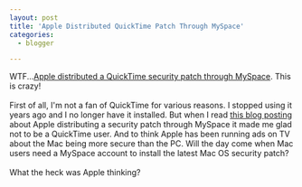 ```yaml
---
layout: post
title: 'Apple Distributed QuickTime Patch Through MySpace'
categories:
  - blogger

---
```


WTF...<a href="http://blog.washingtonpost.com/securityfix/2006/12/how_not_to_distribute_security_1.html">Apple distributed a QuickTime security patch through MySpace</a>.  This is crazy!<br /><br />First of all, I'm not a fan of QuickTime for various reasons.  I stopped using it years ago and I no longer have it installed.  But when I read <a href="http://blog.washingtonpost.com/securityfix/2006/12/how_not_to_distribute_security_1.html">this blog posting</a> about Apple distributing a security patch through MySpace it made me glad not to be a QuickTime user.  And to think Apple has been running ads on TV about the Mac being more secure than the PC.  Will the day come when Mac users need a MySpace account to install the latest Mac OS security patch?<br /><br />What the heck was Apple thinking?
